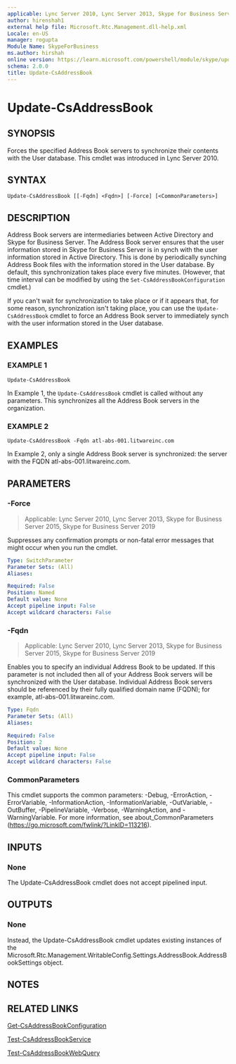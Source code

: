 ```yaml
---
applicable: Lync Server 2010, Lync Server 2013, Skype for Business Server 2015, Skype for Business Server 2019
author: hirenshah1
external help file: Microsoft.Rtc.Management.dll-help.xml
Locale: en-US
manager: rogupta
Module Name: SkypeForBusiness
ms.author: hirshah
online version: https://learn.microsoft.com/powershell/module/skype/update-csaddressbook
schema: 2.0.0
title: Update-CsAddressBook
---
```


# Update-CsAddressBook

## SYNOPSIS
Forces the specified Address Book servers to synchronize their contents with the User database.
This cmdlet was introduced in Lync Server 2010.


## SYNTAX

```
Update-CsAddressBook [[-Fqdn] <Fqdn>] [-Force] [<CommonParameters>]
```

## DESCRIPTION
Address Book servers are intermediaries between Active Directory and Skype for Business Server.
The Address Book server ensures that the user information stored in Skype for Business Server is in synch with the user information stored in Active Directory.
This is done by periodically synching Address Book files with the information stored in the User database.
By default, this synchronization takes place every five minutes.
(However, that time interval can be modified by using the `Set-CsAddressBookConfiguration` cmdlet.)

If you can't wait for synchronization to take place or if it appears that, for some reason, synchronization isn't taking place, you can use the `Update-CsAddressBook` cmdlet to force an Address Book server to immediately synch with the user information stored in the User database.



## EXAMPLES

### EXAMPLE 1
```
Update-CsAddressBook
```

In Example 1, the `Update-CsAddressBook` cmdlet is called without any parameters.
This synchronizes all the Address Book servers in the organization.


### EXAMPLE 2
```
Update-CsAddressBook -Fqdn atl-abs-001.litwareinc.com
```

In Example 2, only a single Address Book server is synchronized: the server with the FQDN atl-abs-001.litwareinc.com.


## PARAMETERS

### -Force

> Applicable: Lync Server 2010, Lync Server 2013, Skype for Business Server 2015, Skype for Business Server 2019

Suppresses any confirmation prompts or non-fatal error messages that might occur when you run the cmdlet.



```yaml
Type: SwitchParameter
Parameter Sets: (All)
Aliases:

Required: False
Position: Named
Default value: None
Accept pipeline input: False
Accept wildcard characters: False
```

### -Fqdn

> Applicable: Lync Server 2010, Lync Server 2013, Skype for Business Server 2015, Skype for Business Server 2019

Enables you to specify an individual Address Book to be updated.
If this parameter is not included then all of your Address Book servers will be synchronized with the User database.
Individual Address Book servers should be referenced by their fully qualified domain name (FQDN); for example, atl-abs-001.litwareinc.com.

```yaml
Type: Fqdn
Parameter Sets: (All)
Aliases:

Required: False
Position: 2
Default value: None
Accept pipeline input: False
Accept wildcard characters: False
```

### CommonParameters
This cmdlet supports the common parameters: -Debug, -ErrorAction, -ErrorVariable, -InformationAction, -InformationVariable, -OutVariable, -OutBuffer, -PipelineVariable, -Verbose, -WarningAction, and -WarningVariable. For more information, see about_CommonParameters (https://go.microsoft.com/fwlink/?LinkID=113216).

## INPUTS

### None
The Update-CsAddressBook cmdlet does not accept pipelined input.

## OUTPUTS

### None
Instead, the Update-CsAddressBook cmdlet updates existing instances of the Microsoft.Rtc.Management.WritableConfig.Settings.AddressBook.AddressBookSettings object.

## NOTES

## RELATED LINKS

[Get-CsAddressBookConfiguration](Get-CsAddressBookConfiguration.md)

[Test-CsAddressBookService](Test-CsAddressBookService.md)

[Test-CsAddressBookWebQuery](Test-CsAddressBookWebQuery.md)
